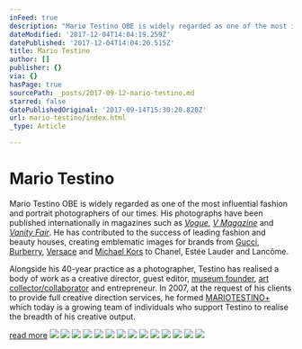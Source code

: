 ```yaml
---
inFeed: true
description: "Mario Testino OBE is widely regarded as one of the most influential fashion and portrait photographers of our times. His photographs have been published internationally in magazines such as\_Vogue,\_V Magazine\_and\_Vanity Fair. He has contributed to the success of leading fashion and beauty houses, creating emblematic images for brands from\_Gucci,\_Burberry,\_Versace\_and\_Michael Kors\_to Chanel, Estée Lauder and Lancôme."
dateModified: '2017-12-04T14:04:19.259Z'
datePublished: '2017-12-04T14:04:20.515Z'
title: Mario Testino
author: []
publisher: {}
via: {}
hasPage: true
sourcePath: _posts/2017-09-12-mario-testino.md
starred: false
datePublishedOriginal: '2017-09-14T15:30:20.820Z'
url: mario-testino/index.html
_type: Article

---
```

# Mario Testino

Mario Testino OBE is widely regarded as one of the most influential fashion and portrait photographers of our times. His photographs have been published internationally in magazines such as _[Vogue][0]_, _[V Magazine][1]_ and _[Vanity Fair][2]_. He has contributed to the success of leading fashion and beauty houses, creating emblematic images for brands from [Gucci][3], [Burberry][4], [Versace][5] and [Michael Kors][6] to Chanel, Estée Lauder and Lancôme.

Alongside his 40-year practice as a photographer, Testino has realised a body of work as a creative director, guest editor, [museum founder][7], [art collector/collaborator][8] and entrepreneur. In 2007, at the request of his clients to provide full creative direction services, he formed [MARIOTESTINO+][9] which today is a growing team of individuals who support Testino to realise the breadth of his creative output. 

[read more][10]
![](https://the-grid-user-content.s3-us-west-2.amazonaws.com/242407ef-e365-4b7c-a6b6-8ad3f35e4922.jpg)
![](https://the-grid-user-content.s3-us-west-2.amazonaws.com/1cb24ef4-e568-4488-87b2-5f297b09b2bf.jpg)
![](https://the-grid-user-content.s3-us-west-2.amazonaws.com/a15be353-8ea6-428f-a4cd-f02ef7577ecc.jpg)
![](https://the-grid-user-content.s3-us-west-2.amazonaws.com/86f1f520-b42d-47f4-bad6-a6949ddd9496.jpg)
![](https://the-grid-user-content.s3-us-west-2.amazonaws.com/f6a98b2b-9916-4895-bc5a-9ce91fee4c4e.jpg)
![](https://the-grid-user-content.s3-us-west-2.amazonaws.com/d2d92db9-31e8-403a-97ae-0e26b0c168d2.jpg)
![](https://the-grid-user-content.s3-us-west-2.amazonaws.com/42139139-fe1a-47d7-adba-a82bc01026e0.jpg)
![](https://the-grid-user-content.s3-us-west-2.amazonaws.com/6477f3cb-b774-46a9-b9cc-2711d70415f8.jpg)
![](https://the-grid-user-content.s3-us-west-2.amazonaws.com/6efeff1b-3500-4ca0-80d2-2ef6011714af.jpg)
![](https://the-grid-user-content.s3-us-west-2.amazonaws.com/2cdd2cab-d543-4cef-ad04-05dcc76bfed8.jpg)
![](https://the-grid-user-content.s3-us-west-2.amazonaws.com/c9f6d070-bae8-4b0e-9450-8944ce1d7b3c.jpg)
![](https://the-grid-user-content.s3-us-west-2.amazonaws.com/4d691b15-3949-4540-8b5b-6a5cf0b78572.jpg)
![](https://the-grid-user-content.s3-us-west-2.amazonaws.com/39a94764-38fb-4ecb-8600-cecbcdd76fdc.jpg)
![](https://the-grid-user-content.s3-us-west-2.amazonaws.com/baa14eb0-1ece-4f2f-a0a4-3ca555c36f25.jpg)

[0]: http://www.mariotestino.com/photography/commissioned-work/american-vogue-highlights/
[1]: http://www.mariotestino.com/photography/commissioned-work/v-magazine-highlights/
[2]: http://www.mariotestino.com/photography/commissioned-work/vanity-fair/
[3]: http://www.mariotestino.com/photography/commissioned-work/gucci/
[4]: http://www.mariotestino.com/photography/commissioned-work/burberry-highlights/
[5]: http://www.mariotestino.com/photography/commissioned-work/versace-2/
[6]: http://www.mariotestino.com/photography/commissioned-work/michael-kors-highlights/
[7]: http://www.mariotestino.com/articles/mate-museo-mario-testino/
[8]: http://www.mariotestino.com/fine-art/ "Mario Testino Fine Art"
[9]: http://www.mariotestino.com/articles/mario-testino/
[10]: http://www.mariotestino.com/biography/